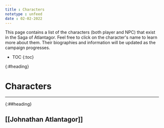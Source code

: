 ```yaml
---
title : Characters
notetype : unfeed
date : 02-02-2022
---
```


This page contains a list of the characters (both player and NPC) that exist in the Saga of Atlantagor.
Feel free to click on the character's name to learn more about them.
Their biographies and information will be updated as the campaign progresses.

* TOC
{:toc}

{:#heading}
# Characters
---

{:##heading}
## [[Johnathan Atlantagor]]
